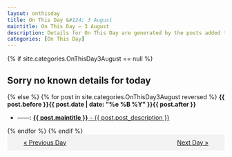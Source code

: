 ```yaml
---
layout: onthisday
title: On This Day &#124; 3 August
maintitle: On This Day — 3 August
description: Details for On This Day are generated by the posts added to the website so the content is subject to changes/updates over time.
categories: [On This Day]
---
```


{% if site.categories.OnThisDay3August == null %}
<h2>Sorry no known details for today</h2>
{% else %}
{% for post in site.categories.OnThisDay3August reversed %}
<strong>{{ post.before }}{{ post.date | date: "%e %B %Y" }}{{ post.after }}</strong>
<ul>
<li> ——: <a class="{{ post.class }}" href="{{ post.url }}"><strong>{{ post.maintitle }}</strong> - {{ post.post_description }}</a></li>
</ul>
{% endfor %}
{% endif %}
<br />
<div style="background-color: #f3f3f3; padding: 10px; border-radius: 5px; text-align: center; display: flex; justify-content: space-evenly;">
<a href="/onthisday/08/08-02">« Previous Day</a>
<span style="visibility:hidden;">[ Visit Leap Year February 29 ]</span>
<a href="/onthisday/08/08-04">Next Day »</a>
</div>
